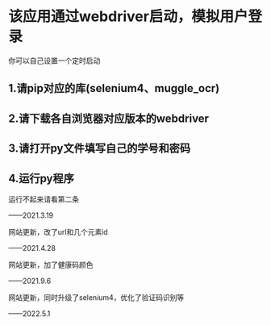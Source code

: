 # 该应用通过webdriver启动，模拟用户登录

你可以自己设置一个定时启动

## 1.请pip对应的库(selenium4、muggle_ocr)
## **2.请下载各自浏览器对应版本的webdriver**
## 3.请打开py文件填写自己的学号和密码
## 4.运行py程序

运行不起来请看第二条

——2021.3.19

网站更新，改了url和几个元素id

——2021.4.28

网站更新，加了健康码颜色

——2021.9.6

网站更新，同时升级了selenium4，优化了验证码识别等

——2022.5.1